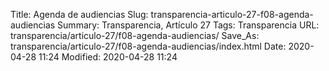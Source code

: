 Title: Agenda de audiencias
Slug: transparencia-articulo-27-f08-agenda-audiencias
Summary: Transparencia, Artículo 27
Tags: Transparencia
URL: transparencia/articulo-27/f08-agenda-audiencias/
Save_As: transparencia/articulo-27/f08-agenda-audiencias/index.html
Date: 2020-04-28 11:24
Modified: 2020-04-28 11:24


 



